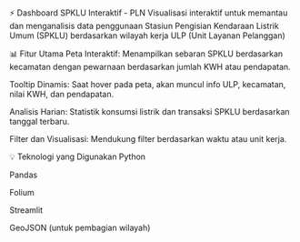 ⚡ Dashboard SPKLU Interaktif - PLN
Visualisasi interaktif untuk memantau dan menganalisis data penggunaan Stasiun Pengisian Kendaraan Listrik Umum (SPKLU) berdasarkan wilayah kerja ULP (Unit Layanan Pelanggan) 

📊 Fitur Utama
Peta Interaktif: Menampilkan sebaran SPKLU berdasarkan kecamatan dengan pewarnaan berdasarkan jumlah KWH atau pendapatan.

Tooltip Dinamis: Saat hover pada peta, akan muncul info ULP, kecamatan, nilai KWH, dan pendapatan.

Analisis Harian: Statistik konsumsi listrik dan transaksi SPKLU berdasarkan tanggal terbaru.

Filter dan Visualisasi: Mendukung filter berdasarkan waktu atau unit kerja.

💡 Teknologi yang Digunakan
Python

Pandas

Folium

Streamlit

GeoJSON (untuk pembagian wilayah)
